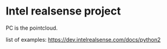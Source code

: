 # Intel realsense project
PC is the pointcloud. 

list of examples: https://dev.intelrealsense.com/docs/python2
